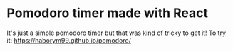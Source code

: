 # Pomodoro timer made with React

It's just a simple pomodoro timer but that was kind of tricky to get it!
To try it: https://haborym99.github.io/pomodoro/
